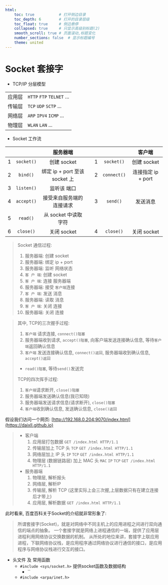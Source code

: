 ```yaml
---
html:
    toc: true           # 打开侧边目录
    toc_depth: 6        # 打开的目录层级
    toc_float: true     # 侧边悬停
    collapsed: true     # 只显示高级别标题(2)
    smooth_scroll: true # 页面滚动,标题变化
    number_sections: false  # 显示标题编号
    theme: united
--- 
```


# Socket 套接字

* TCP/IP 分层模型

|       |       |
| :---: | :--- | 
| 应用层 | `HTTP` `FTP` `TELNET` ...| 
| 传输层 | `TCP` `UDP` `SCTP` ...|    
| 网络层 | `ARP` `IPV4` `ICMP` ... | 
| 物理层 | `WLAN` `LAN` ...|

*  Socket 工作流

|       |  |  服务器端  |       |       |  |  客户端  |                  
| :---: |  :---:  | :---: | --- | :---: |  :---:  | :---: |
| 1 | `socket()`| 创建 socket                   |  | 1 | `socket()`| 创建 socket|
| 2 | `bind()`  | 绑定 ip + port 至该 socket 上 |  | 2 | `connect()`| 连接指定 ip + port |
| 3 | `listen()`| 监听该 端口                   |  |   | 
| 4 | `accept()`| 接受来自服务端的连接请求        | | 3 | `send()` | 发送消息
| 5 | `read()`  | 从 socket 中读取字符          |  |  |  
| 6 | `close()` | 关闭 socket                   |  | 4 | `close()` | 关闭 socket

> Socket 通信过程:
> 1. 服务器端: 创建 socket
> 2. 服务器端: 绑定 ip + port
> 3. 服务器端: 监听 网络状态
> 4. `客 户 端`: 创建 socket
> 5. `客 户 端`: 连接 服务器端
> 6. 服务器端: 接受 `客户端`连接
> 7. `客 户 端`: 发送 消息
> 8. 服务器端: 读取 消息
> 9. `客 户 端`: 关闭 连接
> 10. 服务器端: 关闭 连接

> 其中, TCP的三次握手过程:
> 1. `客户端` 请求连接, `connect()阻塞` 
> 2. 服务器端收到请求, `accept()阻塞`, 向客户端发送连接确认信息, 等待`客户端`返回确认信息
> 3. `客户端` 发送连接确认信息, `connect()返回`, 服务器端收到确认信息, `accept()返回`
> - `read()阻塞`, 等待`send()`发送完
>
> TCP的四次挥手过程:
> 1. `客户端`请求断开, `close()阻塞`
> 2. 服务器端发送确认信息(我已知晓)
> 3. 服务器端发送请求信息(请求断开), `close()阻塞`
> 4. `客户端`收到确认信息, 发送确认信息, `close()返回`

假设我们访问一个网页: [http://192.168.0.204:9070/index.html](https://daixll.github.io)

> * 客户端
>   1. 应用层打包数据 `GET /index.html HTTP/1.1` 
>   2. 传输层加上 TCP 头 `TCP` `GET /index.html HTTP/1.1` 
>   3. 网络层加上 IP 头 `IP` `TCP` `GET /index.html HTTP/1.1` 
>   4. 物理层 (数据链路层) 加上 MAC 头 `MAC` `IP` `TCP` `GET /index.html HTTP/1.1` 
> * 服务器端
>   1. 物理层, 解析报头
>   2. 网络层, 解析IP
>   3. 传输层, 解析 TCP (这里实际上会三次握,上层数据只有在建立连接后才带上)
>   4. 应用层, 解析数据 `GET /index.html HTTP/1.1`

此时看来, 百度百科关于Socket的介绍就非常形象了:
>所谓套接字(Socket)，就是对网络中不同主机上的应用进程之间进行双向通信的端点的抽象。
一个套接字就是网络上进程通信的一端，提供了应用层进程利用网络协议交换数据的机制。
从所处的地位来讲，套接字上联应用进程，下联网络协议栈，是应用程序通过网络协议进行通信的接口，是应用程序与网络协议栈进行交互的接口。

* 头文件 及 常用函数
    * `#include <sys/socket.h>` 提供socket函数及数据结构
      * ``
    * `#include <arpa/inet.h>` 